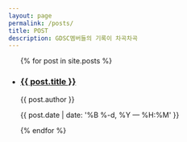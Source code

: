 ```yaml
---
layout: page
permalink: /posts/
title: POST
description: GDSC멤버들의 기록이 차곡차곡
---
```


<ul class="post-list">
  {% for post in site.posts %}
    <li>
        <h3><a class="post-title" href="{{ post.url | prepend: site.baseurl }}">{{ post.title }}</a></h3>
        <p>{{ post.author }}</p>
        <p class="post-meta">{{ post.date | date: '%B %-d, %Y — %H:%M' }}</p>
      </li>
  {% endfor %}
</ul>


